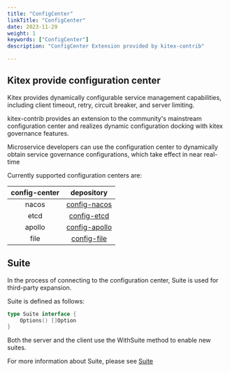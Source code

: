 ```yaml
---
title: "ConfigCenter"
linkTitle: "ConfigCenter"
date: 2023-11-29
weight: 1
keywords: ["ConfigCenter"]
description: "ConfigCenter Extension provided by kitex-contrib"

---
```


## Kitex provide configuration center

Kitex provides dynamically configurable service management capabilities, including client timeout, retry, circuit breaker, and server limiting.

kitex-contrib provides an extension to the community's mainstream configuration center and realizes dynamic configuration docking with kitex governance features.

Microservice developers can use the configuration center to dynamically obtain service governance configurations, which take effect in near real-time

Currently supported configuration centers are:

| config-center |                           depository                            |
|:-------------:|:---------------------------------------------------------------:|
|     nacos     |  [config-nacos](https://github.com/kitex-contrib/config-nacos)  |
|     etcd      |   [config-etcd](https://github.com/kitex-contrib/config-etcd)   |
|    apollo     | [config-apollo](https://github.com/kitex-contrib/config-apollo) |
|    file       | [config-file](https://github.com/kitex-contrib/config-file)     |

## Suite

In the process of connecting to the configuration center, Suite is used for third-party expansion.

Suite is defined as follows:
```go
type Suite interface {
    Options() []Option
}
```
Both the server and the client use the WithSuite method to enable new suites.

For more information about Suite, please see [Suite](../../framework-exten/suite)


